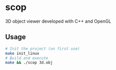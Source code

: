# scop
3D object viewer developed with C++ and OpenGL

## Usage
```bash
# Init the project (on first use)
make init_linux
# Build and execute
make && ./scop 3d.obj
```
